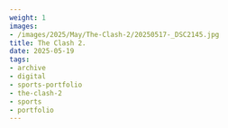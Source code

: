 ```yaml
---
weight: 1
images:
- /images/2025/May/The-Clash-2/20250517-_DSC2145.jpg
title: The Clash 2.
date: 2025-05-19
tags:
- archive
- digital
- sports-portfolio
- the-clash-2
- sports
- portfolio
---
```


